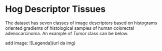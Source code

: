 # Hog Descriptor Tissues

The dataset has seven classes of image descriptors based on histograms oriented gradients of histological samples of human colorectal adenocarcinoma. An example of *Tumor* class can be below.

add image: ![Legenda](url da img)
